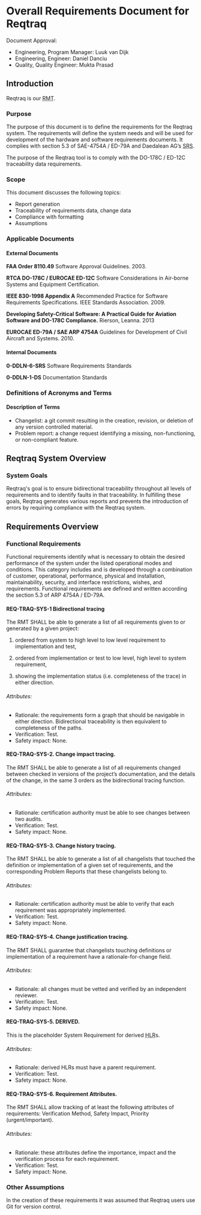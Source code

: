 # Overall Requirements Document for Reqtraq

Document Approval:
- Engineering, Program Manager: Luuk van Dijk
- Engineering, Engineer: Daniel Danciu
- Quality, Quality Engineer: Mukta Prasad

## Introduction

Reqtraq is our <abbr title="Requirements Management Tool">RMT</abbr>.

### Purpose

The purpose of this document is to define the requirements for the Reqtraq system. The requirements will define the system needs and will be used for development of the hardware and software requirements documents. It complies with section 5.3 of SAE-4754A / ED-79A and Daedalean AG’s <abbr title="Software Requirements Standards">SRS</abbr>.

The purpose of the Reqtraq tool is to comply with the DO-178C / ED-12C traceability data requirements.

### Scope

This document discusses the following topics:
- Report generation
- Traceability of requirements data, change data
- Compliance with formatting
- Assumptions

### Applicable Documents

#### External Documents

**FAA Order 8110.49** Software Approval Guidelines. 2003.

**RTCA DO-178C / EUROCAE ED-12C** Software Considerations in Air-borne Systems and Equipment Certification.

**IEEE 830-1998 Appendix A** Recommended Practice for Software Requirements Specifications. IEEE Standards Association. 2009.

**Developing Safety-Critical Software: A Practical Guide for Aviation Software and DO-178C Compliance.** Rierson, Leanna. 2013

**EUROCAE ED-79A / SAE ARP 4754A** Guidelines for Development of Civil Aircraft and Systems. 2010.

#### Internal Documents

**0-DDLN-6-SRS** Software Requirements Standards

**0-DDLN-1-DS** Documentation Standards

### Definitions of Acronyms and Terms

#### Description of Terms

- Changelist: a git commit resulting in the creation, revision, or deletion of any version controlled material.
- Problem report: a change request identifying a missing, non-functioning, or non-compliant feature.

## Reqtraq System Overview

### System Goals

Reqtraq's goal is to ensure bidirectional traceability throughout all levels of requirements and to identify faults in that traceability. In fulfilling these goals, Reqtraq generates various reports and prevents the introduction of errors by requiring compliance with the Reqtraq system.

## Requirements Overview

### Functional Requirements

Functional requirements identify what is necessary to obtain the desired performance of the system under the listed operational modes and conditions. This category includes and is developed through a combination of customer, operational, performance, physical and installation, maintainability, security, and interface restrictions, wishes, and requirements. Functional requirements are defined and written according the section 5.3 of ARP 4754A / ED-79A.

#### REQ-TRAQ-SYS-1 Bidirectional tracing

The RMT SHALL be able to generate a list of all requirements given to or generated by a given project:

1. ordered from system to high level to low level requirement to implementation and test,

2. ordered from implementation or test to low level, high level to system requirement,

3. showing the implementation status (i.e. completeness of the trace) in either direction.

###### Attributes:
- Rationale: the requirements form a graph that should be navigable in either direction. Bidirectional traceability is then equivalent to completeness of the paths.
- Verification: Test.
- Safety impact: None.

#### REQ-TRAQ-SYS-2. Change impact tracing.

The RMT SHALL be able to generate a list of all requirements changed between checked in versions of the project’s documentation, and the details of the change, in the same 3 orders as the bidirectional tracing function.

###### Attributes:
- Rationale: certification authority must be able to see changes between two audits.
- Verification: Test.
- Safety impact: None.

#### REQ-TRAQ-SYS-3. Change history tracing.

The RMT SHALL be able to generate a list of all changelists that touched the definition or implementation of a given set of requirements, and the corresponding Problem Reports that these changelists belong to.

###### Attributes:
- Rationale: certification authority must be able to verify that each requirement was appropriately implemented.
- Verification: Test.
- Safety impact: None.

#### REQ-TRAQ-SYS-4. Change justification tracing.

The RMT SHALL guarantee that changelists touching definitions or implementation of a requirement have a rationale-for-change field.

###### Attributes:
- Rationale: all changes must be vetted and verified by an independent reviewer.
- Verification: Test.
- Safety impact: None.

#### REQ-TRAQ-SYS-5. DERIVED.

This is the placeholder System Requirement for derived <abbr title="High Level Requirement">HLR</abbr>s.

###### Attributes:
- Rationale: derived HLRs must have a parent requirement.
- Verification: Test.
- Safety impact: None.

#### REQ-TRAQ-SYS-6. Requirement Attributes.

The RMT SHALL allow tracking of at least the following attributes of requirements: Verification Method, Safety Impact, Priority (urgent/important).

###### Attributes:
- Rationale: these attributes define the importance, impact and the verification process for each requirement.
- Verification: Test.
- Safety impact: None.

### Other Assumptions

In the creation of these requirements it was assumed that Reqtraq users use Git for version control.
